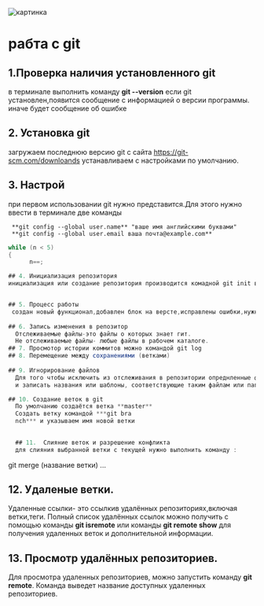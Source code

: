 ![картинка](gQ_PEOTlM1s.jpg)
# рабта с git

## 1.Проверка наличия установленного git
в терминале выполнить команду **git --version**
если git установлен,появится сообщение с информацией о версии программы. иначе будет сообщение об ошибке

## 2. Установка git
загружаем последнюю версию git с сайта https://git-scm.com/downloands
устанавливаем с настройками по умолчанию.

## 3. Настрой
при первом использовании git нужно представится.Для этого нужно ввести в терминале две команды
```
 **git config --global user.name** "ваше имя английскими буквами"
 **git config --global user.email ваша почта@example.com**
```
```c#
while (n < 5)
{
      n==;

## 4. Инициализация репозитория
инициализация или создание репозитория производится комадной git init в директории проэкта.может содержать файлы проэкта   


## 5. Процесс работы
 создан новый функционал,добавлен блок на версте,исправлены ошибки,нужно сохранить код, завершили рабочий день.
 
## 6. Запись изменения в репозитор  
  Отслеживаемые файлы-это файлы о которых знает гит.
  Не отслеживаемые файлы- любые файлы в рабочем каталоге.
## 7. Просмотор истории коммитов можно командой git log
## 8. Перемещение между сохранениями (ветками)
  
## 9. Игнорирование файлов
  Для того чтобы исключить из отслеживания в репозитории опреднленные файлы или папки необходимо создать там файл/ ***.gitIgnore***
  и записать названия или шаблоны, соответствующие таким файлам или папкам.

## 10. Cоздание веток в git
  По умолчанию создаётся ветка **master**
  Создать ветку командой ***git bra
  nch*** и указываем имя новой ветки

  
  ## 11.  Слияние веток и разрешение конфликта
  для слияния выбранной ветки с текущей нужно выполнить команду :
  ```
  git merge (название ветки)
  ...

## 12. Удаленые ветки. 
Удаленные ссылки- это ссылкив удалённых репозиториях,включая ветки,теги. 
Полный список удалённых ссылок можно получить с помощью команды **git isremote** 
или команды **git remote show** для получения удаленных веток и дополнительной информации.

## 13. Просмотр удалённых репозиториев.
Для просмотра удаленных репозиториев, можно запустить команду **git remote**. Команда выведет название доступных удаленных репозиториев.



